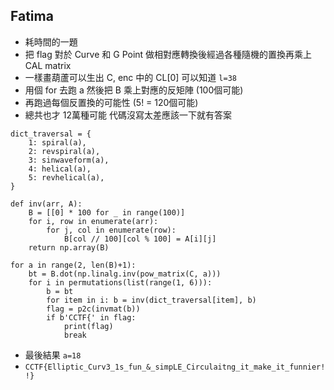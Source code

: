 ## Fatima

* 耗時間的一題
* 把 flag 對於 Curve 和 G Point 做相對應轉換後經過各種隨機的置換再乘上 CAL matrix
* 一樣畫葫蘆可以生出 C, enc 中的 CL[0] 可以知道 `l=38`
* 用個 for 去跑 a 然後把 B 乘上對應的反矩陣 (100個可能)
* 再跑過每個反置換的可能性 (5! = 120個可能)
* 總共也才 12萬種可能 代碼沒寫太差應該一下就有答案
```
dict_traversal = {
	1: spiral(a),
	2: revspiral(a),
	3: sinwaveform(a),
	4: helical(a),
	5: revhelical(a),
}

def inv(arr, A):
	B = [[0] * 100 for _ in range(100)]
	for i, row in enumerate(arr):
		for j, col in enumerate(row):
			B[col // 100][col % 100] = A[i][j]
	return np.array(B)

for a in range(2, len(B)+1):
	bt = B.dot(np.linalg.inv(pow_matrix(C, a)))
	for i in permutations(list(range(1, 6))):
		b = bt
		for item in i: b = inv(dict_traversal[item], b)
		flag = p2c(invmat(b))
		if b'CCTF{' in flag:
			print(flag)
			break
```
* 最後結果 `a=18`
* `CCTF{Elliptic_Curv3_1s_fun_&_simpLE_Circulaitng_it_make_it_funnier!!}`